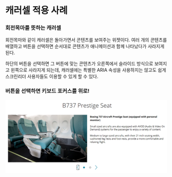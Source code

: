 # 캐러셀 적용 사례

### 회전목마를 뜻하는 캐러셀

회전목마와 같이 캐러셀은 돌아가면서 콘텐츠를 보여주는 위젯이다. 여러 개의 콘텐츠를 배열하고 버튼을 선택하면 순서대로 콘텐츠가 애니메이션과 함께 나타났다가 사라지게 된다.

하단의 버튼을 선택하면 그 버튼에 맞는 콘텐츠가 오른쪽에서 슬라이드 방식으로 보여지고 왼쪽으로 사라지게 되는데, 캐러셀에는 특별한 ARIA 속성을 사용하지는 않고도 쉽게 스크린리더 사용자들도 이용할 수 있게 할 수 있다.

### 버튼을 선택하면 키보드 포커스를 위로!



![](../../.gitbook/assets/image%20%286%29.png)

